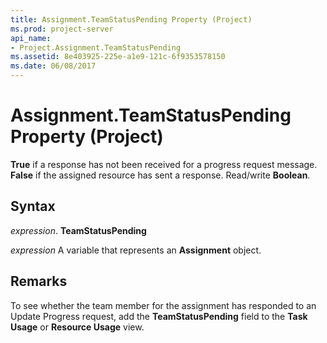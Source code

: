 ```yaml
---
title: Assignment.TeamStatusPending Property (Project)
ms.prod: project-server
api_name:
- Project.Assignment.TeamStatusPending
ms.assetid: 8e403925-225e-a1e9-121c-6f9353578150
ms.date: 06/08/2017
---
```



# Assignment.TeamStatusPending Property (Project)

 **True** if a response has not been received for a progress request message. **False** if the assigned resource has sent a response. Read/write **Boolean**.


## Syntax

 _expression_. **TeamStatusPending**

 _expression_ A variable that represents an **Assignment** object.


## Remarks

To see whether the team member for the assignment has responded to an Update Progress request, add the **TeamStatusPending** field to the **Task Usage** or **Resource Usage** view.


